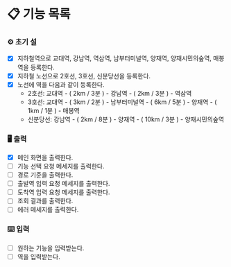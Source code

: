 # 📋 기능 목록

### ⚙️ 초기 설

- [x] 지하철역으로 교대역, 강남역, 역삼역, 남부터미널역, 양재역, 양재시민의숲역, 매봉역을 등록한다.
- [x] 지하철 노선으로 2호선, 3호선, 신분당선을 등록한다.
- [x] 노선에 역을 다음과 같이 등록한다.
    - 2호선: 교대역 - ( 2km / 3분 ) - 강남역 - ( 2km / 3분 ) - 역삼역
    - 3호선: 교대역 - ( 3km / 2분 ) - 남부터미널역 - ( 6km / 5분 ) - 양재역 - ( 1km / 1분 ) - 매봉역
    - 신분당선: 강남역 - ( 2km / 8분 ) - 양재역 - ( 10km / 3분 ) - 양재시민의숲역

### 🖥 출력

- [x] 메인 화면을 출력한다.
- [ ] 기능 선택 요청 메세지를 출력한다.
- [ ] 경로 기준을 출력한다.
- [ ] 출발역 입력 요청 메세지를 출력한다.
- [ ] 도착역 입력 요청 메세지를 출력한다.
- [ ] 조회 결과를 출력한다.
- [ ] 에러 메세지를 출력한다.

### ⌨️ 입력

- [ ] 원하는 기능을 입력받는다.
- [ ] 역을 입력받는다.
